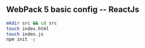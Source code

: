 ## WebPack 5 basic config -- ReactJs 


``` bash
mkdir src && cd src
touch index.html
touch index.js
npm init -y
```